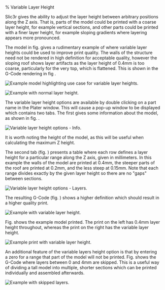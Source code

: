 % Variable Layer Height

Slic3r gives the ability to adjust the layer height between arbitrary
positions along the Z axis. That is, parts of the model could be printed
with a coarse layer height, for example vertical sections, and other
parts could be printed with a finer layer height, for example sloping
gradients where layering appears more pronounced.

The model in fig.  gives a rudimentary example of
where variable layer heights could be used to improve print quality. The
walls of the structure need not be rendered in high definition for
acceptable quality, however the sloping roof shows layer artifacts as
the layer height of 0.4mm is too coarse, particularly for the very top,
which is flattened. This is shown in the G-Code rendering in fig
.

 ![Example model highlighting use case for variable layer
heights.](images/variable_layer_height/example_model.png "fig:")


 ![Example with normal layer
height.](images/variable_layer_height/example_gcode_normal_layer_heights.png "fig:")


The variable layer height options are available by double clicking on a
part name in the Plater window. This will cause a pop-up window to be
displayed which contains two tabs. The first gives some information
about the model, as shown in fig.
.

 ![Variable layer height options -
Info.](images/variable_layer_height/variable_layer_height_options_tab_1.png "fig:")


It is worth noting the height of the model, as this will be useful when
calculating the maximum Z height.

The second tab (fig. )
presents a table where each row defines a layer height for a particular
range along the Z axis, given in millimeters. In this example the walls
of the model are printed at 0.4mm, the steeper parts of the roof are
printed at 0.2mm, and the less steep at 0.15mm. Note that each range
divides exactly by the given layer height so there are no "gaps" between
sections.

 ![Variable layer height options -
Layers.](images/variable_layer_height/variable_layer_height_options_tab_2.png "fig:")


The resulting G-Code (fig.
) shows a higher
definition which should result in a higher quality print.

 ![Example with variable layer
height.](images/variable_layer_height/example_gcode_variable_layer_heights.png "fig:")


Fig.  shows the example model printed. The print on
the left has 0.4mm layer height throughout, whereas the print on the
right has the variable layer height.

 ![Example print with variable layer
height.](images/variable_layer_height/example_print.jpg "fig:")


An additional feature of the variable layers height option is that by
entering a zero for a range that part of the model will not be printed.
Fig.  shows the G-Code where layers
between 0 and 4mm are skipped. This is a useful way of dividing a tall
model into multiple, shorter sections which can be printed individually
and assembled afterwards.

 ![Example with skipped
layers.](images/variable_layer_height/example_gcode_skipped_layers.png "fig:")

